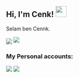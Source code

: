 <h2 align="left">Hi, I'm Cenk! <img src="https://raw.githubusercontent.com/MartinHeinz/MartinHeinz/master/wave.gif" width="30px"></h2>
 <p align="left">Selam ben Cennk.</p>
<img src="https://komarev.com/ghpvc/?username=Cennk-js&label=Profile%20views&color=7de27d&style=flat"
<div align="center">
 <a href="(https://discord.com/users/442257746289754124" title="Discord Profile"><img src="https://lanyard-profile-readme.vercel.app/api/442257746289754124"></a>
</div>

<h3>My Personal accounts:</h3>
<p align="left">
   <a href="https://discord.com/users/442257746289754124" target"blank_"><img src="https://img.shields.io/badge/discord%20-111111.svg?&style=for-the-badge&logo=discord&logoColor=white"></a>
   <a href="https://github.com/Cennk" target"blank_"><img src="https://img.shields.io/badge/GitHub%20-191717.svg?&style=for-the-badge&logo=github&logoColor=white"></a>
</p>  





